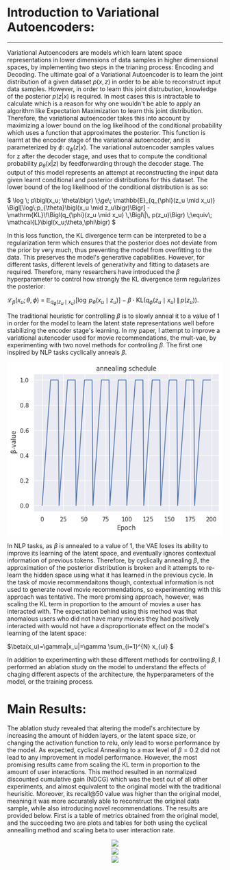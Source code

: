 # Introduction to Variational Autoencoders:
---
  Variational Autoencoders are models which learn latent space representations in lower dimensions of data samples in higher dimensional spaces, by implementing two steps in the trianing process: Encoding and Decoding. The ultimate goal of a Variational Autoencoder is to learn the joint distribution of a given dataset $p(x,z)$ in order to be able to reconstruct input data samples. However, in order to learn this joint distrubution, knowledge of the posterior $p(z|x)$ is required. In most cases this is intractable to calculate which is a reason for why one wouldn't be able to apply an algorithm like Expectation Maximization to learn this joint distribution. Therefore, the variational autoencoder takes this into account by maximizing a lower bound on the log likelihood of the conditional probability which uses a function that approximates the posterior. This function is learnt at the encoder stage of the variational autoencoder, and is parameterized by $\phi$: $q_{\phi}(z|x)$. The variational autoencoder samples values for z after the decoder stage, and uses that to compute the conditional probability $p_{\theta}(x|z)$ by feedforwarding through the decoder stage. The output of this model represents an attempt at reconstructing the input data given learnt conditional and posterior distributions for this dataset. The lower bound of the log likelihood of the conditional distribution is as so:

$` \log \; p\bigl(x_u; \theta\bigr)
\;\ge\;
\mathbb{E}_{q_{\phi}(z_u \mid x_u)}
\Bigl[\log\;p_{\theta}\bigl(x_u \mid z_u\bigr)\Bigr] -
\mathrm{KL}\!\Bigl(q_{\phi}(z_u \mid x_u) \,\Bigl\|\, p(z_u)\Bigr) \;\equiv\;
\mathcal{L}\bigl(x_u;\theta,\phi\bigr) `$

  In this loss function, the KL divergence term can be interpreted to be a regularization term which ensures that the posterior does not deviate from the prior by very much, thus preventing the model from overfitting to the data. This preserves the model's generative capabilities. However, for different tasks, different levels of generativity and fitting to datasets are required. Therefore, many researchers have introduced the $\beta$ hyperparameter to control how strongly the KL divergence term regularizes the posterior:

  $` 
\mathcal{L}_{\beta}(x_u; \theta, \phi)
\;=\;
\mathbb{E}_{q_{\phi}(z_u \mid x_u)}
\bigl[\log\; p_{\theta}(x_u \mid z_u)\bigr] - \beta \cdot 
\mathrm{KL}\bigl(q_{\phi}(z_u \mid x_u)\,\|\,p(z_u)\bigr).
 `$

The traditional heuristic for controlling $\beta$ is to slowly anneal it to a value of 1 in order for the model to learn the latent state representations well before stabilizing the encoder stage's learning. In my paper, I attempt to improve a variational autencoder used for movie recommendations, the mult-vae, by experimenting with two novel methods for controlling $\beta$. The first one inspired by NLP tasks cyclically anneals $\beta$. 

<div align="center">
  <img src="https://github.com/Hamad-Alajeel/portfolio/blob/main/assets/beta%20annealing%20(1).png">
</div>

In NLP tasks, as $\beta$ is annealed to a value of 1, the VAE loses its ability to improve its learning of the latent space, and eventually ignores contextual information of previous tokens. Therefore, by cyclically annealing $\beta$,  the approximation of the posterior distribution is broken and it attempts to re-learn the hidden space using what it has learned in the previous cycle. In the task of movie recommendaitons though, contextual information is not used to generate novel movie recommendations, so experimenting with this approach was tentative. The more promising approach, however, was scaling the KL term in proportion to the amount of movies a user has interacted with. The expectation behind using this method was that anomalous users who did not have many movies they had positively interacted with would not have a disproportionate effect on the model's learning of the latent space:


$`\beta(x_u)=\gamma|x_u|=\gamma \sum_{i=1}^{N} x_{ui} `$

  In addition to experimenting with these different methods for controlling $\beta$, I performed an ablation study on the model to understand the effects of chaging different aspects of the architecture, the hyperparameters of the model, or the training process.

# Main Results:

The ablation study revealed that altering the model's architecture by increasing the amount of hidden layers, or the latent space size, or changing the activation function to relu, only lead to worse performance by the model. As expected, cyclical Annealing to a max level of $\beta=0.2$ did not lead to any improvement in model performance. However, the most promising results came from scaling the KL term in proportion to the amount of user interactions. This method resulted in an normalized discounted cumulative gain (NDCG) which was the best out of all other experiments, and almost equivalent to the original model with the traditional heurisitic. Moreover, its recall@50 value was higher than the original model, meaning it was more accurately able to reconstruct the original data sample, while also introducing novel recommendations. The results are provided below. First is a table of metrics obtained from the original model, and the succeeding two are plots and tables for both using the cyclical annealling method and scaling beta to user interaction rate. 

<div align="center">
  <img src="https://github.com/user-attachments/assets/320932af-085c-4437-bf99-19e10c2b5aa0">
</div>

<div align="center">
<img src="https://github.com/user-attachments/assets/4545c790-a8b1-47d0-a372-91d1937aa067">
</div>

<div align="center">
<img src="https://github.com/user-attachments/assets/88ef9989-d30a-40f6-9a52-fdfacda9022d">
</div>

